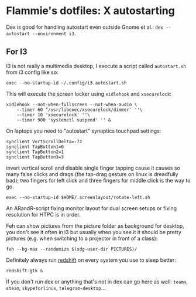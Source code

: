 # Flammie's dotfiles: X autostarting

Dex is good for handling autostart even outside Gnome et al.: `dex --autostart
--environment i3`.

## For I3

I3 is not really a multimedia desktop, I execute a script called `autostart.sh`
from i3 config like so:

```
exec --no-startup-id ~/.config/i3.autostart.sh
```

This will execute the screen locker using `xidlehook` and `xsecurelock`:

```
xidlehook --not-when-fullscreen --not-when-audio \
    --timer 60 ̈́'/usr/libexec/xsecurelock/dimmer' ''\
    --timer 10 'xsecurelock' ''\
    --timer 900 'systemctl suspend' '' &
```

On laptops you need to "autostart" synaptics touchpad settings:

```
synclient VertScrollDelta=-72
synclient TapButton1=0
synclient TapButton2=1
synclient TapButton3=3
```

invert vertical scroll and disable single finger tapping cause it causes so many
false clicks and drags (the tap-drag gesture on linux is dreadfully bad);
two fingers for left click and three fingers for middle click is the way to go.

```
exec --no-startup-id $HOME/.screenlayout/rotate-left.sh
```

An ARandR-script fixing monitor layout for dual screen setups or fixing
resolution for HTPC is in order.

Feh can show pictures from the picture folder as background for desktop, you
don't see it often in i3 but usually when you see it it should be pretty
pictures (e.g. when switching to a projector in front of a class):

```
feh --bg-max --randomize $(xdg-user-dir PICTURES)/
```

Definitely always run [redshift]() on every system you use to sleep better:

```
redshift-gtk &
```

If you don't run dex or anything that's not in dex can go here as well: `teams`,
`steam`, `skypeforlinux`, `telegram-desktop`...
